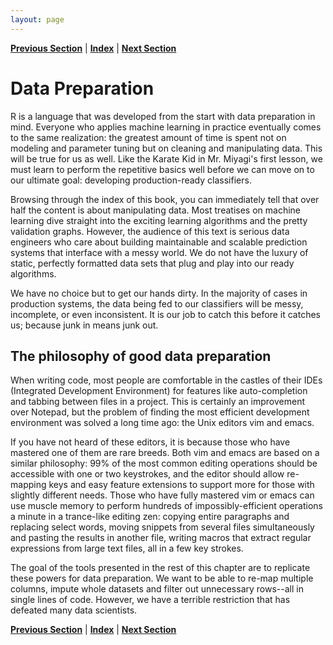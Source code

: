 ```yaml
---
layout: page
---
```



**[Previous Section](../introduction/troubleshooting.md)** | **[Index](../../README.md)** | **[Next Section](training_versus_prediction.md)**

Data Preparation
=====

R is a language that was developed from the start with data preparation in mind.
Everyone who applies machine learning in practice eventually comes to the same realization:
the greatest amount of time is spent not on modeling and parameter tuning but on
cleaning and manipulating data. This will be true for us as well. Like the Karate Kid
in Mr. Miyagi's first lesson, we must learn to perform the repetitive basics well
before we can move on to our ultimate goal: developing production-ready classifiers.

Browsing through the index of this book, you can immediately tell that over half the content
is about manipulating data. Most treatises on machine learning dive straight into the 
exciting learning algorithms and the pretty validation graphs. However, the 
audience of this text is serious data engineers who care about building maintainable
and scalable prediction systems that interface with a messy world. We do not have the luxury
of static, perfectly formatted data sets that plug and play into our ready algorithms.

We have no choice but to get our hands dirty. In the majority of cases in production systems,
the data being fed to our classifiers will be messy, incomplete, or even inconsistent. It is our
job to catch this before it catches us; because junk in means junk out.

The philosophy of good data preparation
------

When writing code, most people are comfortable in the castles of their IDEs (Integrated Development
Environment) for features like auto-completion and tabbing between files in a project. This is certainly
an improvement over Notepad, but the problem of finding the most efficient development environment was solved
a long time ago: the Unix editors vim and emacs.

If you have not heard of these editors, it is because those who have mastered one of them are rare breeds.
Both vim and emacs are based on a similar philosophy: 99% of the most common editing operations should be 
accessible with one or two keystrokes, and the editor should allow re-mapping keys and easy feature extensions
to support more for those with slightly different needs. Those who have fully mastered vim or emacs can
use muscle memory to perform hundreds of impossibly-efficient operations a minute in a trance-like editing zen:
copying entire paragraphs and replacing select words, moving snippets from several files simultaneously
and pasting the results in another file, writing macros that extract regular expressions from large text
files, all in a few key strokes.

The goal of the tools presented in the rest of this chapter are to replicate these powers for data preparation.
We want to be able to re-map multiple columns, impute whole datasets and filter out unnecessary rows--all in single lines of code. However, we have a terrible restriction that has defeated many data scientists.

**[Previous Section](../introduction/troubleshooting.md)** | **[Index](../../README.md)** | **[Next Section](training_versus_prediction.md)**
